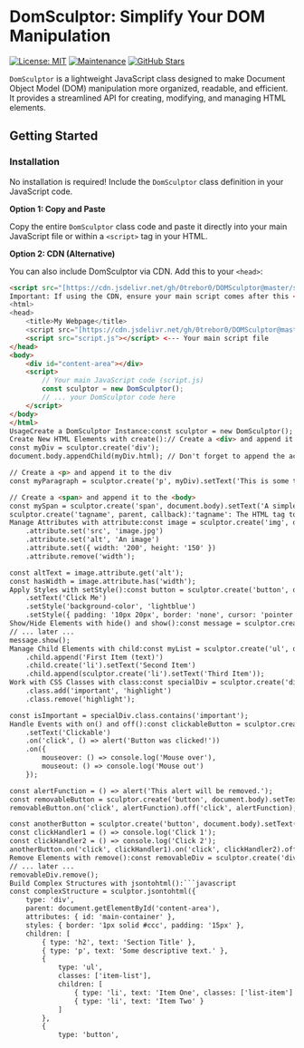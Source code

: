 # DomSculptor: Simplify Your DOM Manipulation

[![License: MIT](https://img.shields.io/badge/License-MIT-yellow.svg)](https://opensource.org/licenses/MIT)
[![Maintenance](https://img.shields.io/badge/Maintained%3F-yes-green.svg)](https://GitHub.com/your-username/your-repo/graphs/commit-activity)
[![GitHub Stars](https://img.shields.io/github/stars/your-username/your-repo?style=social)](https://github.com/your-username/your-repo/stargazers)

`DomSculptor` is a lightweight JavaScript class designed to make Document Object Model (DOM) manipulation more organized, readable, and efficient. It provides a streamlined API for creating, modifying, and managing HTML elements.

## Getting Started

### Installation

No installation is required! Include the `DomSculptor` class definition in your JavaScript code.

**Option 1: Copy and Paste**

Copy the entire `DomSculptor` class code and paste it directly into your main JavaScript file or within a `<script>` tag in your HTML.

**Option 2: CDN (Alternative)**

You can also include DomSculptor via CDN. Add this to your `<head>`:

```html
<script src="[https://cdn.jsdelivr.net/gh/0trebor0/DOMSculptor@master/src/index.js](https://cdn.jsdelivr.net/gh/0trebor0/DOMSculptor@master/src/index.js)"></script>
Important: If using the CDN, ensure your main script comes after this <script> tag.Example HTML StructureHere's a basic HTML example showing how to include DomSculptor (using the CDN method):<!DOCTYPE html>
<html>
<head>
    <title>My Webpage</title>
    <script src="[https://cdn.jsdelivr.net/gh/0trebor0/DOMSculptor@master/src/index.js](https://cdn.jsdelivr.net/gh/0trebor0/DOMSculptor@master/src/index.js)"></script>
    <script src="script.js"></script> <--- Your main script file
</head>
<body>
    <div id="content-area"></div>
    <script>
        // Your main JavaScript code (script.js)
        const sculptor = new DomSculptor(); 
        // ... your DomSculptor code here
    </script>
</body>
</html>
UsageCreate a DomSculptor Instance:const sculptor = new DomSculptor();
Create New HTML Elements with create():// Create a <div> and append it to the <body>
const myDiv = sculptor.create('div');
document.body.appendChild(myDiv.html); // Don't forget to append the actual HTML element

// Create a <p> and append it to the div
const myParagraph = sculptor.create('p', myDiv).setText('This is some text.');

// Create a <span> and append it to the <body>
const mySpan = sculptor.create('span', document.body).setText('A simple span.');
sculptor.create('tagname', parent, callback):'tagname': The HTML tag to create.parent (optional): The parent element (DOM node, DomSculptor element, or CSS selector). Defaults to <body>.callback (optional): A function executed after creation, receiving the DomSculptor element object.Modify Element Content with setText():const heading = sculptor.create('h1', document.body).setText('My Awesome Title');
Manage Attributes with attribute:const image = sculptor.create('img', document.body)
    .attribute.set('src', 'image.jpg')
    .attribute.set('alt', 'An image')
    .attribute.set({ width: '200', height: '150' })
    .attribute.remove('width');

const altText = image.attribute.get('alt');
const hasWidth = image.attribute.has('width');
Apply Styles with setStyle():const button = sculptor.create('button', document.body)
    .setText('Click Me')
    .setStyle('background-color', 'lightblue')
    .setStyle({ padding: '10px 20px', border: 'none', cursor: 'pointer' });
Show/Hide Elements with hide() and show():const message = sculptor.create('div', document.body).setText('Hidden Message').hide();
// ... later ...
message.show();
Manage Child Elements with child:const myList = sculptor.create('ul', document.body)
    .child.append('First Item (text)')
    .child.create('li').setText('Second Item')
    .child.append(sculptor.create('li').setText('Third Item'));
Work with CSS Classes with class:const specialDiv = sculptor.create('div', document.body).setText('Special')
    .class.add('important', 'highlight')
    .class.remove('highlight');

const isImportant = specialDiv.class.contains('important');
Handle Events with on() and off():const clickableButton = sculptor.create('button', document.body)
    .setText('Clickable')
    .on('click', () => alert('Button was clicked!'))
    .on({
        mouseover: () => console.log('Mouse over'),
        mouseout: () => console.log('Mouse out')
    });

const alertFunction = () => alert('This alert will be removed.');
const removableButton = sculptor.create('button', document.body).setText('Removable Alert');
removableButton.on('click', alertFunction).off('click', alertFunction);

const anotherButton = sculptor.create('button', document.body).setText('Multiple Clicks');
const clickHandler1 = () => console.log('Click 1');
const clickHandler2 = () => console.log('Click 2');
anotherButton.on('click', clickHandler1).on('click', clickHandler2).off('click');
Remove Elements with remove():const removableDiv = sculptor.create('div', document.body).setText('I will be removed.');
// ... later ...
removableDiv.remove();
Build Complex Structures with jsontohtml():```javascript
const complexStructure = sculptor.jsontohtml({
    type: 'div',
    parent: document.getElementById('content-area'),
    attributes: { id: 'main-container' },
    styles: { border: '1px solid #ccc', padding: '15px' },
    children: [
        { type: 'h2', text: 'Section Title' },
        { type: 'p', text: 'Some descriptive text.' },
        {
            type: 'ul',
            classes: ['item-list'],
            children: [
                { type: 'li', text: 'Item One', classes: ['list-item'] },
                { type: 'li', text: 'Item Two' }
            ]
        },
        {
            type: 'button',
